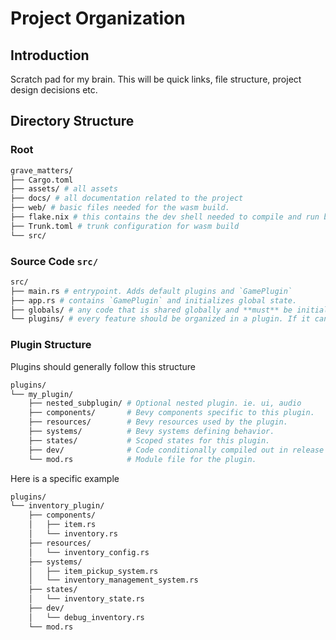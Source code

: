 # Project Organization

## Introduction

Scratch pad for my brain. This will be quick links, file structure, project design decisions etc.

## Directory Structure

### Root

```bash
grave_matters/
├── Cargo.toml
├── assets/ # all assets
├── docs/ # all documentation related to the project
├── web/ # basic files needed for the wasm build.
├── flake.nix # this contains the dev shell needed to compile and run bevy
├── Trunk.toml # trunk configuration for wasm build
└── src/
```

### Source Code `src/`

```bash
src/
├── main.rs # entrypoint. Adds default plugins and `GamePlugin`
├── app.rs # contains `GamePlugin` and initializes global state.
├── globals/ # any code that is shared globally and **must** be initialized in a single place
└── plugins/ # every feature should be organized in a plugin. If it can be a plugin its a plugin
```

### Plugin Structure

Plugins should generally follow this structure

```bash
plugins/
└── my_plugin/
    ├── nested_subplugin/ # Optional nested plugin. ie. ui, audio
    ├── components/       # Bevy components specific to this plugin.
    ├── resources/        # Bevy resources used by the plugin.
    ├── systems/          # Bevy systems defining behavior.
    ├── states/           # Scoped states for this plugin.
    ├── dev/              # Code conditionally compiled out in release builds.
    └── mod.rs            # Module file for the plugin.
```

Here is a specific example

```bash
plugins/
└── inventory_plugin/
    ├── components/
    │   ├── item.rs
    │   └── inventory.rs
    ├── resources/
    │   └── inventory_config.rs
    ├── systems/
    │   ├── item_pickup_system.rs
    │   └── inventory_management_system.rs
    ├── states/
    │   └── inventory_state.rs
    ├── dev/
    │   └── debug_inventory.rs
    └── mod.rs
```
